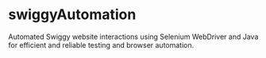 # swiggyAutomation
Automated Swiggy website interactions using Selenium WebDriver and Java for efficient and reliable testing and browser automation.
